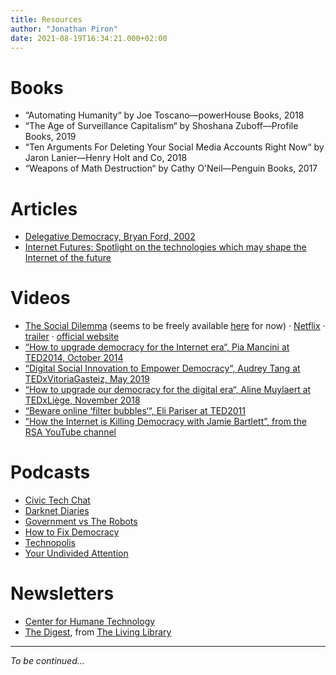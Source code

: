 ```yaml
---
title: Resources
author: "Jonathan Piron"
date: 2021-08-19T16:34:21.000+02:00
---
```

# Books

* “Automating Humanity“ by Joe Toscano—powerHouse Books, 2018
* “The Age of Surveillance Capitalism“ by Shoshana Zuboff—Profile Books, 2019
* “Ten Arguments For Deleting Your Social Media Accounts Right Now“ by Jaron Lanier—Henry Holt and Co, 2018
* “Weapons of Math Destruction“ by Cathy O'Neil—Penguin Books, 2017

# Articles

* [Delegative Democracy, Bryan Ford, 2002](https://bford.info/deleg/deleg.pdf)
* [Internet Futures: Spotlight on the technologies which may shape the Internet of the future](https://www.ofcom.org.uk/research-and-data/internet-and-on-demand-research/internet-futures)

# Videos

* [The Social Dilemma](https://www.humanetech.com/the-social-dilemma) (seems to be freely available [here](https://archive.org/details/the-social-dilemma-2020) for now) · [Netflix](https://www.netflix.com/title/81254224) · [trailer](https://youtu.be/uaaC57tcci0) · [official website](https://www.thesocialdilemma.com/)
* [“How to upgrade democracy for the Internet era“, Pia Mancini at TED2014, October 2014](https://youtu.be/NXfYNdapq3Q)
* [“Digital Social Innovation to Empower Democracy“, Audrey Tang at TEDxVitoriaGasteiz, May 2019](https://youtu.be/LscTx6DHh9I)
* [“How to upgrade our democracy for the digital era“, Aline Muylaert at TEDxLiège, November 2018](https://youtu.be/Ex53ZB4zTDo)
* [“Beware online ‘filter bubbles‘“, Eli Pariser at TED2011](https://www.ted.com/talks/eli_pariser_beware_online_filter_bubbles?language=en)
* [”How the Internet is Killing Democracy with Jamie Bartlett”, from the RSA YouTube channel](https://youtu.be/YBpdW9W-GIc)

# Podcasts

* [Civic Tech Chat](https://civictech.chat/)
* [Darknet Diaries](https://darknetdiaries.com/)
* [Government vs The Robots](http://governmentvrobots.com/)
* [How to Fix Democracy](https://www.howtofixdemocracy.org/)
* [Technopolis](https://open.spotify.com/show/1gztgbi8fNrRVeUeznH5cK?si=11670bdf624c49e3)
* [Your Undivided Attention](https://www.humanetech.com/podcast)

# Newsletters

* [Center for Humane Technology](https://www.humanetech.com/)
* [The Digest](https://thelivinglib.org/subscribe/), from [The Living Library](https://thelivinglib.org/)

***

_To be continued..._